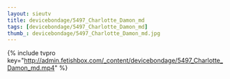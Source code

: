 ```yaml
--- 
layout: sieutv
title: devicebondage/5497_Charlotte_Damon_md
tags: [devicebondage/5497_Charlotte_Damon_md]
thumb_: devicebondage/5497_Charlotte_Damon_md.jpg
---
```

{% include tvpro key="http://admin.fetishbox.com/_content/devicebondage/5497_Charlotte_Damon_md.mp4" %} 
